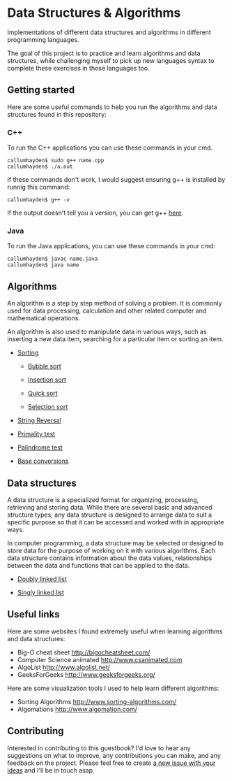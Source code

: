 
# Data Structures & Algorithms

Implementations of different data structures and algorithms in different programming languages.

The goal of this project is to practice and learn algorithms and data structures, while challenging myself to pick up new languages syntax to complete these exercises in those languages too.

## Getting started

Here are some useful commands to help you run the algorithms and data structures found in this repository:

### C++

To run the C++ applications you can use these commands in your cmd.

```console
callumhayden$ sudo g++ name.cpp
callumhayden$ ./a.out
```

If these commands don't work, I would suggest ensuring g++ is installed by runnig this command:

```console
callumhayden$ g++ -v
```

If the output doesn't tell you a version, you can get g++ [here](https://gcc.gnu.org/mirrors.html).

### Java

To run the Java applications, you can use these commands in your cmd:

```console
callumhayden$ javac name.java
callumhayden$ java name
```

## Algorithms

An algorithm is a step by step method of solving a problem. It is commonly used for data processing, calculation and other related computer and mathematical operations.

An algorithm is also used to manipulate data in various ways, such as inserting a new data item, searching for a particular item or sorting an item.

* [Sorting](https://github.com/CMHayden/Datastructures-and-algorithms/tree/master/Algortihms/Sorting)

    * [Bubble sort](https://github.com/CMHayden/Datastructures-and-algorithms/tree/master/Algortihms/Sorting/Bubble%20sort)

    * [Insertion sort](https://github.com/CMHayden/Datastructures-and-algorithms/tree/master/Algortihms/Sorting/Insertion%20sort)
    
    * [Quick sort](https://github.com/CMHayden/Datastructures-and-algorithms/tree/master/Algortihms/Sorting/Quick%20sort)

    * [Selection sort](https://github.com/CMHayden/Datastructures-and-algorithms/tree/master/Algortihms/Sorting/Selection%20sort)

* [String Reversal](https://github.com/CMHayden/Datastructures-and-algorithms/tree/master/Algortihms/StringReversal)

* [Primality test](https://github.com/CMHayden/Datastructures-and-algorithms/tree/master/Algortihms/Prime%20numbers)

* [Palindrome test](https://github.com/CMHayden/Datastructures-and-algorithms/tree/master/Algortihms/Palindrome%20test)

* [Base conversions](https://github.com/CMHayden/Datastructures-and-algorithms/tree/master/Algortihms/Base%20conversions)

## Data structures

A data structure is a specialized format for organizing, processing, retrieving and storing data. While there are several basic and advanced structure types, any data structure is designed to arrange data to suit a specific purpose so that it can be accessed and worked with in appropriate ways.

In computer programming, a data structure may be selected or designed to store data for the purpose of working on it with various algorithms. Each data structure contains information about the data values, relationships between the data and functions that can be applied to the data.

* [Doubly linked list](https://github.com/CMHayden/Datastructures-and-algorithms/tree/master/Data%20structures/Doubly%20linked%20lists)

* [Singly linked list](https://github.com/CMHayden/Datastructures-and-algorithms/tree/master/Data%20structures/Singly%20linked%20lists)

## Useful links

Here are some websites I found extremely useful when learning algorithms and data structures:

* Big-O cheat sheet http://bigocheatsheet.com/
* Computer Science animated http://www.csanimated.com
* AlgoList http://www.algolist.net/
* GeeksForGeeks http://www.geeksforgeeks.org/

Here are some visualization tools I used to help learn different algorithms:

* Sorting Algorithms http://www.sorting-algorithms.com/
* Algomations http://www.algomation.com/

## Contributing

Interested in contributing to this guestbook? I'd love to hear any suggestions on what to improve, any contributions you can make, and any feedback on the project. Please feel free to create [a new issue with your ideas](https://github.com/CMHayden/Datastructures-and-algorithms/issues/new) and I'll be in touch asap.